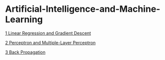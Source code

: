 # Artificial-Intelligence-and-Machine-Learning

[1 Linear Regression and Gradient Descent](https://github.com/ChaosuiPeng/Artificial-Intelligence-and-Machine-Learning/blob/main/Linear%20Regression%20and%20Gradient%20Descent.md)

[2 Perceptron and Multiple-Layer Perceptron](https://github.com/ChaosuiPeng/Artificial-Intelligence-and-Machine-Learning/blob/main/Perceptron%20and%20Multiple-Layer%20Perceptron.md)

[3 Back Propagation](https://github.com/ChaosuiPeng/Artificial-Intelligence-and-Machine-Learning/blob/main/Back%20Propagation.md)
